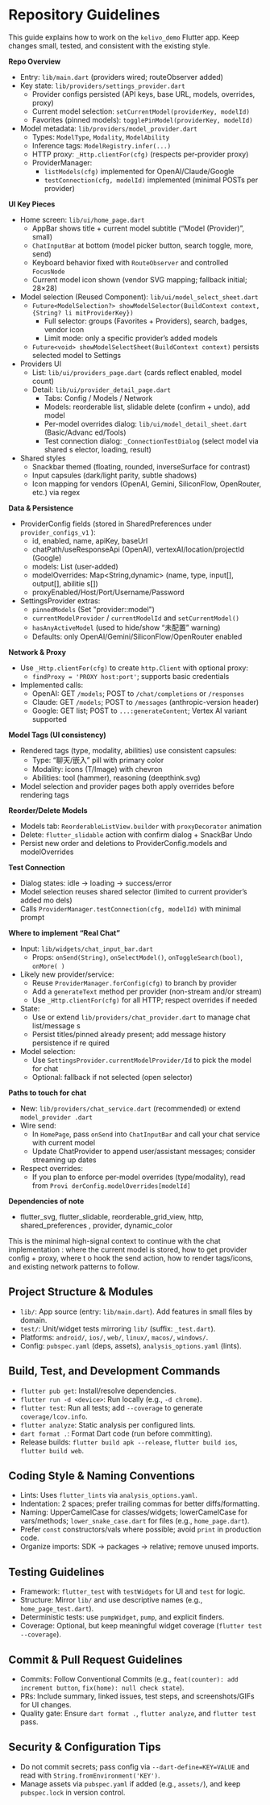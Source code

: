 # Repository Guidelines

This guide explains how to work on the `kelivo_demo` Flutter app. Keep changes small, tested, and consistent with the existing style.



**Repo Overview**

- Entry: `lib/main.dart` (providers wired; routeObserver added)
- Key state: `lib/providers/settings_provider.dart`
  - Provider configs persisted (API keys, base URL, models, overrides, proxy)
  - Current model selection: `setCurrentModel(providerKey, modelId)`
  - Favorites (pinned models): `togglePinModel(providerKey, modelId)`
- Model metadata: `lib/providers/model_provider.dart`
  - Types: `ModelType`, `Modality`, `ModelAbility`
  - Inference tags: `ModelRegistry.infer(...)`
  - HTTP proxy: `_Http.clientFor(cfg)` (respects per-provider proxy)
  - ProviderManager:
    - `listModels(cfg)` implemented for OpenAI/Claude/Google
    - `testConnection(cfg, modelId)` implemented (minimal POSTs per provider)

**UI Key Pieces**

- Home screen: `lib/ui/home_page.dart`
  - AppBar shows title + current model subtitle (“Model (Provider)”, small)
  - `ChatInputBar` at bottom (model picker button, search toggle, more, send)
  - Keyboard behavior fixed with `RouteObserver` and controlled `FocusNode`
  - Current model icon shown (vendor SVG mapping; fallback initial; 28×28)
- Model selection (Reused Component): `lib/ui/model_select_sheet.dart`
  - `Future<ModelSelection?> showModelSelector(BuildContext context, {String? li
    mitProviderKey})`
    - Full selector: groups (Favorites + Providers), search, badges, vendor icon
    - Limit mode: only a specific provider’s added models
  - `Future<void> showModelSelectSheet(BuildContext context)` persists selected
    model to Settings
- Providers UI
  - List: `lib/ui/providers_page.dart` (cards reflect enabled, model count)
  - Detail: `lib/ui/provider_detail_page.dart`
    - Tabs: Config / Models / Network
    - Models: reorderable list, slidable delete (confirm + undo), add model
    - Per-model overrides dialog: `lib/ui/model_detail_sheet.dart` (Basic/Advanc
      ed/Tools)
    - Test connection dialog: `_ConnectionTestDialog` (select model via shared s
      elector, loading, result)
- Shared styles
  - Snackbar themed (floating, rounded, inverseSurface for contrast)
  - Input capsules (dark/light parity, subtle shadows)
  - Icon mapping for vendors (OpenAI, Gemini, SiliconFlow, OpenRouter, etc.) via
    regex

**Data & Persistence**

- ProviderConfig fields (stored in SharedPreferences under `provider_configs_v1`
  ):
  - id, enabled, name, apiKey, baseUrl
  - chatPath/useResponseApi (OpenAI), vertexAI/location/projectId (Google)
  - models: List<String> (user-added)
  - modelOverrides: Map<String,dynamic> (name, type, input[], output[], abilitie
    s[])
  - proxyEnabled/Host/Port/Username/Password
- SettingsProvider extras:
  - `pinnedModels` (Set<String> "provider::model")
  - `currentModelProvider` / `currentModelId` and `setCurrentModel()`
  - `hasAnyActiveModel` (used to hide/show “未配置” warning)
  - Defaults: only OpenAI/Gemini/SiliconFlow/OpenRouter enabled

**Network & Proxy**

- Use `_Http.clientFor(cfg)` to create `http.Client` with optional proxy:
  - `findProxy = 'PROXY host:port'`; supports basic credentials
- Implemented calls:
  - OpenAI: GET `/models`; POST to `/chat/completions` or `/responses`
  - Claude: GET `/models`; POST to `/messages` (anthropic-version header)
  - Google: GET list; POST to `...:generateContent`; Vertex AI variant supported

**Model Tags (UI consistency)**

- Rendered tags (type, modality, abilities) use consistent capsules:
  - Type: “聊天/嵌入” pill with primary color
  - Modality: icons (T/Image) with chevron
  - Abilities: tool (hammer), reasoning (deepthink.svg)
- Model selection and provider pages both apply overrides before rendering tags

**Reorder/Delete Models**

- Models tab: `ReorderableListView.builder` with `proxyDecorator` animation
- Delete: `flutter_slidable` action with confirm dialog + SnackBar Undo
- Persist new order and deletions to ProviderConfig.models and modelOverrides

**Test Connection**

- Dialog states: idle -> loading -> success/error
- Model selection reuses shared selector (limited to current provider’s added mo
  dels)
- Calls `ProviderManager.testConnection(cfg, modelId)` with minimal prompt

**Where to implement “Real Chat”**

- Input: `lib/widgets/chat_input_bar.dart`
  - Props: `onSend(String)`, `onSelectModel()`, `onToggleSearch(bool)`, `onMore(
    )`
- Likely new provider/service:
  - Reuse `ProviderManager.forConfig(cfg)` to branch by provider
  - Add a `generateText` method per provider (non-stream and/or stream)
  - Use `_Http.clientFor(cfg)` for all HTTP; respect overrides if needed
- State:
  - Use or extend `lib/providers/chat_provider.dart` to manage chat list/message
    s
  - Persist titles/pinned already present; add message history persistence if re
    quired
- Model selection:
  - Use `SettingsProvider.currentModelProvider/Id` to pick the model for chat
  - Optional: fallback if not selected (open selector)

**Paths to touch for chat**

- New: `lib/providers/chat_service.dart` (recommended) or extend `model_provider
  .dart`
- Wire send:
  - In `HomePage`, pass `onSend` into `ChatInputBar` and call your chat service
    with current model
  - Update ChatProvider to append user/assistant messages; consider streaming up
    dates
- Respect overrides:
  - If you plan to enforce per-model overrides (type/modality), read from `Provi
    derConfig.modelOverrides[modelId]`

**Dependencies of note**

- flutter_svg, flutter_slidable, reorderable_grid_view, http, shared_preferences
  , provider, dynamic_color

This is the minimal high-signal context to continue with the chat implementation
: where the current model is stored, how to get provider config + proxy, where t
o hook the send action, how to render tags/icons, and existing network patterns
to follow.

## Project Structure & Modules
- `lib/`: App source (entry: `lib/main.dart`). Add features in small files by domain.
- `test/`: Unit/widget tests mirroring `lib/` (suffix: `_test.dart`).
- Platforms: `android/`, `ios/`, `web/`, `linux/`, `macos/`, `windows/`.
- Config: `pubspec.yaml` (deps, assets), `analysis_options.yaml` (lints).

## Build, Test, and Development Commands
- `flutter pub get`: Install/resolve dependencies.
- `flutter run -d <device>`: Run locally (e.g., `-d chrome`).
- `flutter test`: Run all tests; add `--coverage` to generate `coverage/lcov.info`.
- `flutter analyze`: Static analysis per configured lints.
- `dart format .`: Format Dart code (run before committing).
- Release builds: `flutter build apk --release`, `flutter build ios`, `flutter build web`.

## Coding Style & Naming Conventions
- Lints: Uses `flutter_lints` via `analysis_options.yaml`.
- Indentation: 2 spaces; prefer trailing commas for better diffs/formatting.
- Naming: UpperCamelCase for classes/widgets; lowerCamelCase for vars/methods; `lower_snake_case.dart` for files (e.g., `home_page.dart`).
- Prefer `const` constructors/vals where possible; avoid `print` in production code.
- Organize imports: SDK → packages → relative; remove unused imports.

## Testing Guidelines
- Framework: `flutter_test` with `testWidgets` for UI and `test` for logic.
- Structure: Mirror `lib/` and use descriptive names (e.g., `home_page_test.dart`).
- Deterministic tests: use `pumpWidget`, `pump`, and explicit finders.
- Coverage: Optional, but keep meaningful widget coverage (`flutter test --coverage`).

## Commit & Pull Request Guidelines
- Commits: Follow Conventional Commits (e.g., `feat(counter): add increment button`, `fix(home): null check state`).
- PRs: Include summary, linked issues, test steps, and screenshots/GIFs for UI changes.
- Quality gate: Ensure `dart format .`, `flutter analyze`, and `flutter test` pass.

## Security & Configuration Tips
- Do not commit secrets; pass config via `--dart-define=KEY=VALUE` and read with `String.fromEnvironment('KEY')`.
- Manage assets via `pubspec.yaml` if added (e.g., `assets/`), and keep `pubspec.lock` in version control.
